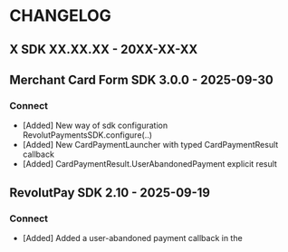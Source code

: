 # CHANGELOG

## X SDK XX.XX.XX - 20XX-XX-XX

## Merchant Card Form SDK 3.0.0 - 2025-09-30

### Connect
* [Added] New way of sdk configuration RevolutPaymentsSDK.configure(..)
* [Added] New CardPaymentLauncher with typed CardPaymentResult callback
* [Added] CardPaymentResult.UserAbandonedPayment explicit result

## RevolutPay SDK 2.10 - 2025-09-19

### Connect
* [Added] Added a user-abandoned payment callback in the 